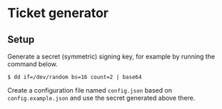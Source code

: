 Ticket generator
================

Setup
-----

Generate a secret (symmetric) signing key, for example by running the command below.

	$ dd if=/dev/random bs=16 count=2 | base64

Create a configuration file named `config.json` based on `config.example.json`
and use the secret generated above there.
